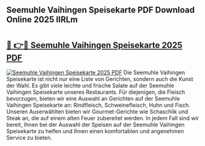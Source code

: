 ## Seemuhle Vaihingen Speisekarte PDF Download Online 2025 IIRLm

# <h2><a href="http://gc9r53.nevu.top/?p=Seemuhle+Vaihingen+Speisekarte">🔗 👉🔴 Seemuhle Vaihingen Speisekarte 2025 PDF</a></h2>

[![Seemuhle Vaihingen Speisekarte 2025 PDF](https://i.imgur.com/dBaPXMq.png)](http://gc9r53.nevu.top/?p=Seemuhle+Vaihingen+Speisekarte)
Die Seemuhle Vaihingen Speisekarte ist nicht nur eine Liste von Gerichten, sondern auch die Kunst der Wahl. Es gibt viele leichte und frische Salate auf der Seemuhle Vaihingen Speisekarte unseres Restaurants. Für diejenigen, die Fleisch bevorzugen, bieten wir eine Auswahl an Gerichten auf der Seemuhle Vaihingen Speisekarte an: Rindfleisch, Schweinefleisch, Huhn und Fisch. Unseren Auserwählten bieten wir Gourmet-Gerichte wie Schaschlik und Steak an, die auf einem alten Feuer zubereitet werden. In jedem Fall sind wir bereit, Ihnen bei der Auswahl der Speisen auf der Seemuhle Vaihingen Speisekarte zu helfen und Ihnen einen komfortablen und angenehmen Service zu bieten.
